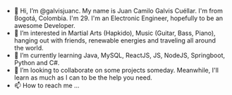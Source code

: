 - 👋 Hi, I’m @galvisjuanc. My name is Juan Camilo Galvis Cuéllar. I'm from Bogotá, Colombia. I'm 29. I'm an Electronic Engineer, hopefully to be an awesome Developer.
- 👀 I’m interested in Martial Arts (Hapkido), Music (Guitar, Bass, Piano), hanging out with friends, renewable energies and traveling all around the world.
- 🌱 I’m currently learning Java, MySQL, ReactJS, JS, NodeJS, Springboot, Python and C#.
- 💞️ I’m looking to collaborate on some projects someday. Meanwhile, I'll learn as much as I can to be the help you need.
- 📫 How to reach me ...

<!---
galvisjuanc/galvisjuanc is a ✨ special ✨ repository because its `README.md` (this file) appears on your GitHub profile.
You can click the Preview link to take a look at your changes.
--->
